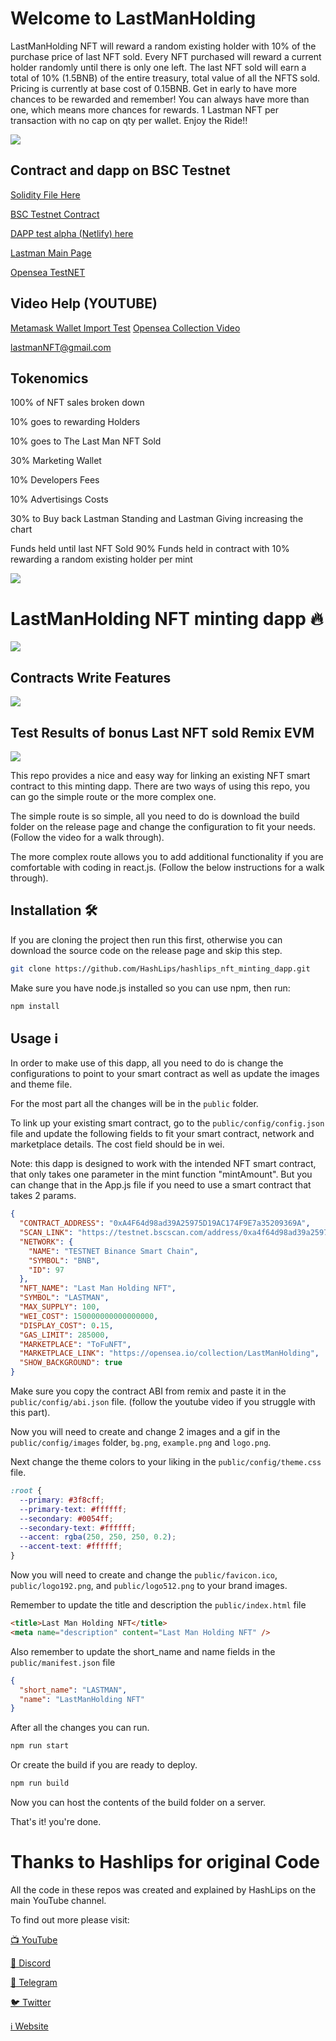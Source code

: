 # Welcome to LastManHolding

LastManHolding NFT will reward a random existing holder with 10% of the purchase price of last NFT sold.
Every NFT purchased will reward a current holder randomly until there is only one left. The last NFT sold will earn a total
of 10% (1.5BNB) of the entire treasury, total value of all the NFTS sold.
Pricing is currently at base cost of 0.15BNB. Get in early to have more chances to be rewarded and remember!
You can always have more than one, which means
more chances for rewards. 1 Lastman NFT per transaction with no cap on qty per wallet. Enjoy the Ride!!


![](https://github.com/cheynespc/Lastman_nft_minting_dapp/blob/main/public/dappscreenshot.png)

## Contract and dapp on BSC Testnet

[Solidity File Here](https://github.com/cheynespc/Lastman_nft_minting_dapp/blob/main/LastManHoldingNFT.sol)

[BSC Testnet Contract](https://testnet.bscscan.com/address/0xa4f64d98ad39a25975d19ac174f9e7a35209369a#code)

[DAPP  test alpha (Netlify) here](https://fanciful-otter-5cc3f3.netlify.app/)

[Lastman Main Page](https://lastmanstanding.info/)



[Opensea TestNET](https://testnets.opensea.io/collection/lastman-2)

## Video Help (YOUTUBE)

[Metamask Wallet Import Test](https://www.youtube.com/shorts/GTSYsEinnWA)
[Opensea Collection Video](https://youtu.be/e62rX2uFfpQ)

lastmanNFT@gmail.com

## Tokenomics

100% of NFT sales broken down

10% goes to rewarding Holders

10% goes to The Last Man NFT Sold

30% Marketing Wallet

10% Developers Fees

10% Advertisings Costs

30% to Buy back Lastman Standing and Lastman Giving increasing the chart


Funds held until last NFT Sold
90% Funds held in contract with 10% rewarding a random existing holder per mint

![](https://github.com/cheynespc/Lastman_nft_minting_dapp/blob/main/public/Tokenomics.png)

# LastManHolding NFT minting dapp 🔥

![](https://github.com/cheynespc/Lastman_nft_minting_dapp/blob/main/banner.png)


## Contracts Write Features

![](https://github.com/cheynespc/Lastman_nft_minting_dapp/blob/main/public/Contractwritefeatures.png)

## Test Results of bonus Last NFT sold Remix EVM

![](https://github.com/cheynespc/Lastman_nft_minting_dapp/blob/main/public/RemixLogtestFinalsale.png)



This repo provides a nice and easy way for linking an existing NFT smart contract to this minting dapp. There are two ways of using this repo, you can go the simple route or the more complex one.

The simple route is so simple, all you need to do is download the build folder on the release page and change the configuration to fit your needs. (Follow the video for a walk through).

The more complex route allows you to add additional functionality if you are comfortable with coding in react.js. (Follow the below instructions for a walk through).

## Installation 🛠️


If you are cloning the project then run this first, otherwise you can download the source code on the release page and skip this step.

```sh
git clone https://github.com/HashLips/hashlips_nft_minting_dapp.git
```

Make sure you have node.js installed so you can use npm, then run:

```sh
npm install
```

## Usage ℹ️

In order to make use of this dapp, all you need to do is change the configurations to point to your smart contract as well as update the images and theme file.

For the most part all the changes will be in the `public` folder.

To link up your existing smart contract, go to the `public/config/config.json` file and update the following fields to fit your smart contract, network and marketplace details. The cost field should be in wei.

Note: this dapp is designed to work with the intended NFT smart contract, that only takes one parameter in the mint function "mintAmount". But you can change that in the App.js file if you need to use a smart contract that takes 2 params.

```json
{
  "CONTRACT_ADDRESS": "0xA4F64d98ad39A25975D19AC174F9E7a35209369A",
  "SCAN_LINK": "https://testnet.bscscan.com/address/0xa4f64d98ad39a25975d19ac174f9e7a35209369a#code",
  "NETWORK": {
    "NAME": "TESTNET Binance Smart Chain",
    "SYMBOL": "BNB",
    "ID": 97
  },
  "NFT_NAME": "Last Man Holding NFT",
  "SYMBOL": "LASTMAN",
  "MAX_SUPPLY": 100,
  "WEI_COST": 150000000000000000,
  "DISPLAY_COST": 0.15,
  "GAS_LIMIT": 285000,
  "MARKETPLACE": "ToFuNFT",
  "MARKETPLACE_LINK": "https://opensea.io/collection/LastManHolding",
  "SHOW_BACKGROUND": true
}
```

Make sure you copy the contract ABI from remix and paste it in the `public/config/abi.json` file.
(follow the youtube video if you struggle with this part).

Now you will need to create and change 2 images and a gif in the `public/config/images` folder, `bg.png`, `example.png` and `logo.png`.

Next change the theme colors to your liking in the `public/config/theme.css` file.

```css
:root {
  --primary: #3f8cff;
  --primary-text: #ffffff;
  --secondary: #0054ff;
  --secondary-text: #ffffff;
  --accent: rgba(250, 250, 250, 0.2);
  --accent-text: #ffffff;
}
```

Now you will need to create and change the `public/favicon.ico`, `public/logo192.png`, and
`public/logo512.png` to your brand images.

Remember to update the title and description the `public/index.html` file

```html
<title>Last Man Holding NFT</title>
<meta name="description" content="Last Man Holding NFT" />
```

Also remember to update the short_name and name fields in the `public/manifest.json` file

```json
{
  "short_name": "LASTMAN",
  "name": "LastManHolding NFT"
}
```

After all the changes you can run.

```sh
npm run start
```

Or create the build if you are ready to deploy.

```sh
npm run build
```

Now you can host the contents of the build folder on a server.

That's it! you're done.

# Thanks to Hashlips for original Code

All the code in these repos was created and explained by HashLips on the main YouTube channel.

To find out more please visit:

[📺 YouTube](https://www.youtube.com/channel/UC1LV4_VQGBJHTJjEWUmy8nA)

[👄 Discord](https://discord.com/invite/qh6MWhMJDN)

[💬 Telegram](https://t.me/hashlipsnft)

[🐦 Twitter](https://twitter.com/hashlipsnft)

[ℹ️ Website](https://hashlips.online/HashLips)
